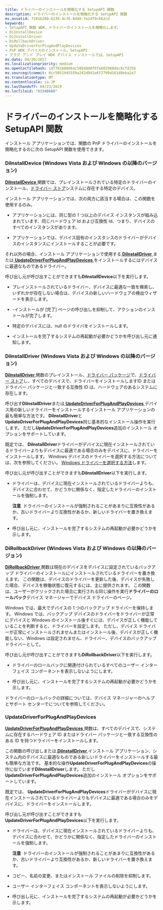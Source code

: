 ```yaml
---
title: ドライバーのインストールを簡略化する SetupAPI 関数
description: ドライバーのインストールを簡略化する SetupAPI 関数
ms.assetid: 7201b260-6239-4c76-8d48-7e2df9c662cd
keywords:
- SetupAPI 関数 WDK、ドライバーのインストールを簡略化します。
- DiInstallDevice
- DiInstallDriver
- DiRollbackDriver
- UpdateDriverForPlugAndPlayDevices
- PnP WDK デバイスのインストール、SetupAPI
- プラグ アンド プレイ WDK デバイス インストールでは、SetupAPI
ms.date: 04/20/2017
ms.localizationpriority: medium
ms.openlocfilehash: 14f781b80d64c58948d0f8fe602968dec8cfd256
ms.sourcegitcommit: 0cc5051945559a242d941a6f2799d161d8eba2a7
ms.translationtype: MT
ms.contentlocale: ja-JP
ms.lasthandoff: 04/23/2019
ms.locfileid: "63348660"
---
```

# <a name="setupapi-functions-that-simplify-driver-installation"></a>ドライバーのインストールを簡略化する SetupAPI 関数


インストール アプリケーションでは、関数の PnP ドライバーのインストールを簡略化するのに次の SetupAPI 関数を使用できます。

### <a href="" id="diinstalldevice--windows-vista-and-later-versions-of-windows-"></a> DiInstallDevice (Windows Vista および Windows の以降のバージョン)

[ **DiInstallDevice** ](https://msdn.microsoft.com/library/windows/hardware/ff544710)関数では、プレインストールされている特定のドライバーのインストール、[ドライバー ストア](driver-store.md)システムに存在する特定のデバイス。

インストール アプリケーションでは、次の両方に該当する場合は、この関数を使用するのみ。

-   アプリケーションには、同じ型の 1 つ以上のデバイス インスタンスが組み込まれています、同じハードウェア Id および互換性 Id、つまり、デバイスのすべてのインスタンスがあります。

-   アプリケーションでは、デバイス固有のインスタンスのドライバーがデバイスのインスタンスにインストールすることが必要です。

それ以外の場合、インストール アプリケーションで使用する[ **DiInstallDriver** ](https://msdn.microsoft.com/library/windows/hardware/ff544717)または[ **UpdateDriverForPlugAndPlayDevices** ](https://msdn.microsoft.com/library/windows/hardware/ff553534)をインストールするにはデバイスに最適なものであるドライバー。

呼び出し元が呼び出すことができますも**DiInstallDevice**以下を実行します。

-   プレインストールされているドライバー、デバイスに最適な一致を検索し、いずれかが存在しない場合は、デバイスの新しいハードウェアの検出ウィザードを表示します。

-   -インストールが [完了] ページの呼び出しを抑制して、アクションのインストールが完了します。

-   特定のデバイスには、null のドライバをインストールします。

-   インストールを完了するシステムの再起動が必要かどうかを呼び出し元に通知します。

### <a href="" id="diinstalldriver--windows-vista-and-later-versions-of-windows-"></a> DiInstallDriver (Windows Vista および Windows の以降のバージョン)

[ **DiInstallDriver** ](https://msdn.microsoft.com/library/windows/hardware/ff544717)関数のプレインストール、[ドライバー パッケージ](driver-packages.md)で、[ドライバー ストア](driver-store.md)し、すべてのデバイスで、ドライバーをインストールしますID またはドライバー パッケージと一致する互換性 ID は、ハードウェアのあるシステムに存在します。

呼び出す**DiInstallDriver**または[ **UpdateDriverForPlugAndPlayDevices** ](https://msdn.microsoft.com/library/windows/hardware/ff553534)デバイス用の新しいドライバーをインストールするインストール アプリケーションの最も簡単な方法です。 **DiInstallDriver**と**UpdateDriverForPlugAndPlayDevices**同じ基本的なインストール操作を実行します。 ただし**UpdateDriverForPlugAndPlayDevices**追加のインストール オプションをサポートしています。

既定では、 **DiInstallDriver**ドライバーがデバイスに現在インストールされているドライバーよりもデバイスに最適である場合のみをデバイスに、ドライバーをインストールします。 Windows デバイスのドライバーを選択する方法については、次を参照してください。 [Windows ドライバーを選択する方法](how-setup-selects-drivers.md)します。

呼び出し元が呼び出すことができますも**DiInstallDriver**以下を実行します。

-   ドライバーは、デバイスに現在インストールされているドライバーよりも、デバイスに合わせて、かどうかに関係なく、指定したドライバーのインストールを強制します。

    **注意**  ドライバーのインストールが強制されることがあまりに互換性があるか、古いドライバーより互換性があるか、新しいドライバーを置き換えます。

     

-   呼び出し元に、インストールを完了するシステムの再起動が必要かどうかを示します。

### <a href="" id="dirollbackdriver--windows-vista-and-later-versions-of-windows-"></a> DiRollbackDriver (Windows Vista および Windows の以降のバージョン)

[ **DiRollbackDriver** ](https://msdn.microsoft.com/library/windows/hardware/ff544721)関数は現在のデバイスをデバイスに設定されているバックアップ ドライバーのインストールにインストールされているドライバーを置き換えます。 この関数は、デバイスのドライバーを更新した後、デバイスが失敗した場合、デバイスを稼働状態に復元するには、主に提供されます。 この関数は、ユーザーがクリックされた場合に実行される同じ操作を実行**ドライバーのロールバック**デバイス マネージャーでデバイス ドライバーのページ。

Windows では、最大でデバイスの 1 つのバックアップ ドライバーを保持します。 Windows では、バックアップ デバイスのドライバーをドライバーが正常にデバイスと Windows のインストール後すぐには、デバイスが正しく機能していることを判断すると、ドライバーを設定します。 ただし、デバイス ドライバーが正常にインストールされませんまたはインストール後、デバイスが正しく機能しない、Windows は設定されません、ドライバー、デバイスのバックアップ ドライバーとして。

呼び出し元が呼び出すことができますも**DiRollbackDriver**以下を実行します。

-   ドライバーのロールバックに関連付けられているすべてのユーザー インターフェイス コンポーネントを表示しないようにします。

-   呼び出し元に、インストールを完了するシステムの再起動が必要かどうかを示します。

ドライバーのロールバックの詳細については、デバイス マネージャーのヘルプとサポート センターでについてを参照してください。

### <a href="" id="updatedriverforplugandplaydevices"></a> UpdateDriverForPlugAndPlayDevices

[ **UpdateDriverForPlugAndPlayDevices** ](https://msdn.microsoft.com/library/windows/hardware/ff553534)関数は、すべてのデバイスで、システムに存在するハードウェア ID またはドライバー パッケージと一致する互換性のある ID を持つドライバーをインストールします。

この関数の呼び出しまたは[ **DiInstallDriver** ](https://msdn.microsoft.com/library/windows/hardware/ff544717)インストール アプリケーション、システム内のデバイスに最適なものである新しいドライバーをインストールする最も簡単な方法です。 基本的な操作**UpdateDriverForPlugAndPlayDevices**の操作に似ています**DiInstallDriver**します。 ただし**UpdateDriverForPlugAndPlayDevices**追加のインストール オプションをサポートしています。

既定では、 **UpdateDriverForPlugAndPlayDevices**ドライバーがデバイスに現在インストールされているドライバーよりもデバイスに最適である場合のみをデバイスに、ドライバーをインストールします。

呼び出し元が呼び出すことができますも**UpdateDriverForPlugAndPlayDevices**以下を実行します。

-   ドライバーは、デバイスに現在インストールされているドライバーよりも、デバイスに合わせて、かどうかに関係なく、指定したドライバーのインストールを強制します。

    **注意**  ドライバーのインストールが強制されることがあまりに互換性があるか、古いドライバーより互換性があるか、新しいドライバーを置き換えます。

     

-   コピー、名前の変更、またはインストール ファイルの削除を抑制します。

-   ユーザー インターフェイス コンポーネントを表示しないようにします。

-   呼び出し元に、インストールを完了するシステムの再起動が必要かどうかを示します。

 

 





